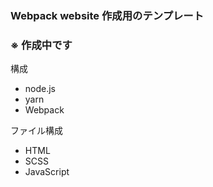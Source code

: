### Webpack website 作成用のテンプレート
### ※ 作成中です

構成
- node.js
- yarn
- Webpack

ファイル構成
- HTML
- SCSS
- JavaScript
